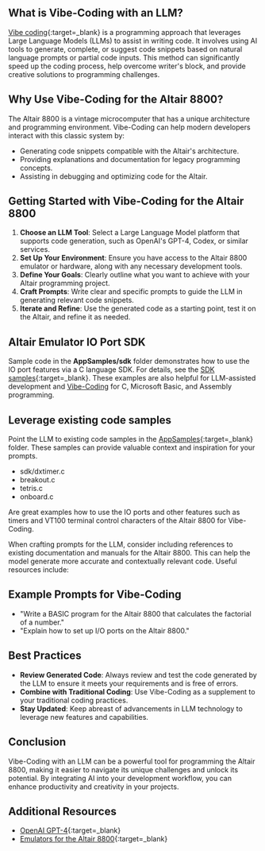 ## What is Vibe-Coding with an LLM?

[Vibe coding](https://en.wikipedia.org/wiki/Vibe_coding){:target=_blank} is a programming approach that leverages Large Language Models (LLMs) to assist in writing code. It involves using AI tools to generate, complete, or suggest code snippets based on natural language prompts or partial code inputs. This method can significantly speed up the coding process, help overcome writer's block, and provide creative solutions to programming challenges.

## Why Use Vibe-Coding for the Altair 8800?

The Altair 8800 is a vintage microcomputer that has a unique architecture and programming environment. Vibe-Coding can help modern developers interact with this classic system by:

- Generating code snippets compatible with the Altair's architecture.
- Providing explanations and documentation for legacy programming concepts.
- Assisting in debugging and optimizing code for the Altair.

## Getting Started with Vibe-Coding for the Altair 8800

1. **Choose an LLM Tool**: Select a Large Language Model platform that supports code generation, such as OpenAI's GPT-4, Codex, or similar services.
2. **Set Up Your Environment**: Ensure you have access to the Altair 8800 emulator or hardware, along with any necessary development tools.
3. **Define Your Goals**: Clearly outline what you want to achieve with your Altair programming project.
4. **Craft Prompts**: Write clear and specific prompts to guide the LLM in generating relevant code snippets.
5. **Iterate and Refine**: Use the generated code as a starting point, test it on the Altair, and refine it as needed.

## Altair Emulator IO Port SDK

Sample code in the **AppSamples/sdk** folder demonstrates how to use the IO port features via a C language SDK. For details, see the [SDK samples](https://github.com/gloveboxes/Altair-8800-Emulator/tree/main/src/AppSamples/sdk){:target=_blank}. These examples are also helpful for LLM-assisted development and [Vibe-Coding](01-Vibe-Coding.md) for C, Microsoft Basic, and Assembly programming.

## Leverage existing code samples

Point the LLM to existing code samples in the [AppSamples](https://github.com/gloveboxes/Altair-8800-Emulator/tree/main/src/AppSamples){:target=_blank} folder. These samples can provide valuable context and inspiration for your prompts.

- sdk/dxtimer.c
- breakout.c
- tetris.c
- onboard.c

Are great examples how to use the IO ports and other features such as timers and VT100 terminal control characters of the Altair 8800 for Vibe-Coding.

When crafting prompts for the LLM, consider including references to existing documentation and manuals for the Altair 8800. This can help the model generate more accurate and contextually relevant code. Useful resources include:

## Example Prompts for Vibe-Coding

- "Write a BASIC program for the Altair 8800 that calculates the factorial of a number."
- "Explain how to set up I/O ports on the Altair 8800."

## Best Practices

- **Review Generated Code**: Always review and test the code generated by the LLM to ensure it meets your requirements and is free of errors.
- **Combine with Traditional Coding**: Use Vibe-Coding as a supplement to your traditional coding practices.
- **Stay Updated**: Keep abreast of advancements in LLM technology to leverage new features and capabilities.

## Conclusion

Vibe-Coding with an LLM can be a powerful tool for programming the Altair 8800, making it easier to navigate its unique challenges and unlock its potential. By integrating AI into your development workflow, you can enhance productivity and creativity in your projects.

## Additional Resources

- [OpenAI GPT-4](https://openai.com/research/gpt-4){:target=_blank}
- [Emulators for the Altair 8800](https://www.pcjs.org/machines/altair/){:target=_blank}
